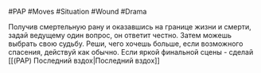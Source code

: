 #PAP #Moves #Situation #Wound #Drama  

Получив смертельную рану и оказавшись на границе жизни и смерти, задай ведущему один вопрос, он ответит честно. Затем можешь выбрать свою судьбу. Реши, чего хочешь больше, если возможного спасения, действуй как обычно. Если яркой финальной сцены - сделай [[(PAP) Последний вздох|Последний вздох]]